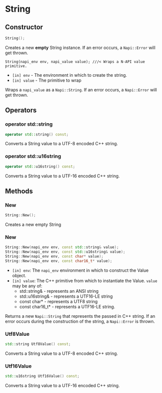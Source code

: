 # String

## Constructor

```cpp
String();
```

Creates a new **empty** String instance. If an error occurs, a `Napi::Error` 
will get thrown.

```
String(napi_env env, napi_value value); ///< Wraps a N-API value primitive.
```
- `[in] env` - The environment in which to create the string.
- `[in] value` - The primitive to wrap

Wraps a `napi_value` as a `Napi::String`. If an error occurs, a `Napi::Error` 
will get thrown.

## Operators

### operator std::string

```cpp
operator std::string() const;
```
Converts a String value to a UTF-8 encoded C++ string.

### operator std::u16string
```cpp
operator std::u16string() const;
```
Converts a String value to a UTF-16 encoded C++ string.

## Methods

### New
```cpp
String::New();
```
Creates a new empty String

### New
```cpp
String::New(napi_env env, const std::string& value);
String::New(napi_env env, const std::u16string& value);
String::New(napi_env env, const char* value);
String::New(napi_env env, const char16_t* value);
```

- `[in] env`: The `napi_env` environment in which to construct the Value object.
- `[in] value`: The C++ primitive from which to instantiate the Value. `value` may be any of:
  - std::string& - represents an ANSI string
  - std::u16string& - represents a UTF16-LE string
  - const char* - represents a UTF8 string
  - const char16_t* - represents a UTF16-LE string.

Returns a new `Napi::String` that represents the passed in C++ string. If an 
error occurs during the construction of the string, a `Napi::Error` is thrown.

### Utf8Value
```cpp
std::string Utf8Value() const;
```
Converts a String value to a UTF-8 encoded C++ string.

### Utf16Value
```cpp
std::u16string Utf16Value() const;
```

Converts a String value to a UTF-16 encoded C++ string.